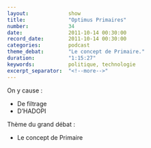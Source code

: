```yaml
---
layout:             show
title:              "Optimus Primaires"
number:             34
date:               2011-10-14 00:30:00
record_date:        2011-10-14 00:30:00
categories:         podcast
theme_debat:        "Le concept de Primaire."
duration:           "1:15:27"
keywords:           politique, technologie
excerpt_separator:  "<!--more-->"
---
```



On y cause :

- De filtrage
- D’HADOPI

Thème du grand débat :

- Le concept de Primaire
